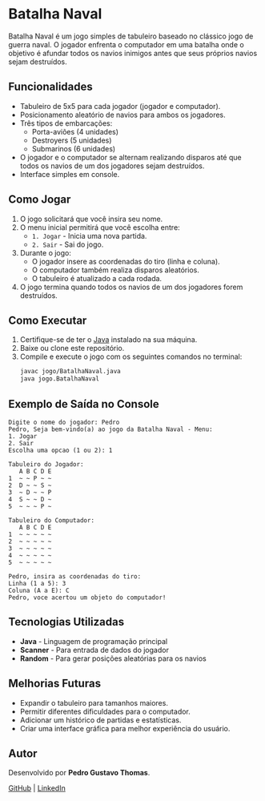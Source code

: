# Batalha Naval

Batalha Naval é um jogo simples de tabuleiro baseado no clássico jogo de guerra naval. O jogador enfrenta o computador em uma batalha onde o objetivo é afundar todos os navios inimigos antes que seus próprios navios sejam destruídos.

## Funcionalidades
- Tabuleiro de 5x5 para cada jogador (jogador e computador).
- Posicionamento aleatório de navios para ambos os jogadores.
- Três tipos de embarcações:
  - Porta-aviões (4 unidades)
  - Destroyers (5 unidades)
  - Submarinos (6 unidades)
- O jogador e o computador se alternam realizando disparos até que todos os navios de um dos jogadores sejam destruídos.
- Interface simples em console.

## Como Jogar
1. O jogo solicitará que você insira seu nome.
2. O menu inicial permitirá que você escolha entre:
   - `1. Jogar` - Inicia uma nova partida.
   - `2. Sair` - Sai do jogo.
3. Durante o jogo:
   - O jogador insere as coordenadas do tiro (linha e coluna).
   - O computador também realiza disparos aleatórios.
   - O tabuleiro é atualizado a cada rodada.
4. O jogo termina quando todos os navios de um dos jogadores forem destruídos.

## Como Executar
1. Certifique-se de ter o [Java](https://www.java.com/pt-BR/) instalado na sua máquina.
2. Baixe ou clone este repositório.
3. Compile e execute o jogo com os seguintes comandos no terminal:
   ```sh
   javac jogo/BatalhaNaval.java
   java jogo.BatalhaNaval
   ```

## Exemplo de Saída no Console
```
Digite o nome do jogador: Pedro
Pedro, Seja bem-vindo(a) ao jogo da Batalha Naval - Menu:
1. Jogar
2. Sair
Escolha uma opcao (1 ou 2): 1

Tabuleiro do Jogador:
   A B C D E
1  ~ ~ P ~ ~
2  D ~ ~ S ~
3  ~ D ~ ~ P
4  S ~ ~ D ~
5  ~ ~ ~ P ~

Tabuleiro do Computador:
   A B C D E
1  ~ ~ ~ ~ ~
2  ~ ~ ~ ~ ~
3  ~ ~ ~ ~ ~
4  ~ ~ ~ ~ ~
5  ~ ~ ~ ~ ~

Pedro, insira as coordenadas do tiro:
Linha (1 a 5): 3
Coluna (A a E): C
Pedro, voce acertou um objeto do computador!
```

## Tecnologias Utilizadas
- **Java** - Linguagem de programação principal
- **Scanner** - Para entrada de dados do jogador
- **Random** - Para gerar posições aleatórias para os navios

## Melhorias Futuras
- Expandir o tabuleiro para tamanhos maiores.
- Permitir diferentes dificuldades para o computador.
- Adicionar um histórico de partidas e estatísticas.
- Criar uma interface gráfica para melhor experiência do usuário.

## Autor
Desenvolvido por **Pedro Gustavo Thomas**.

[GitHub](https://github.com/Pglopess) | [LinkedIn](https://www.linkedin.com/in/pedro-gustavo-thomas-5935392b7/)


